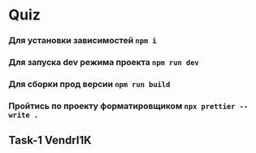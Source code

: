 
# Quiz

### Для установки зависимостей `npm i`
### Для запуска dev режима проекта `npm run dev`
### Для сборки прод версии `npm run build`
### Пройтись по проекту форматировщиком `npx prettier --write .`

## Task-1 VendrI1K